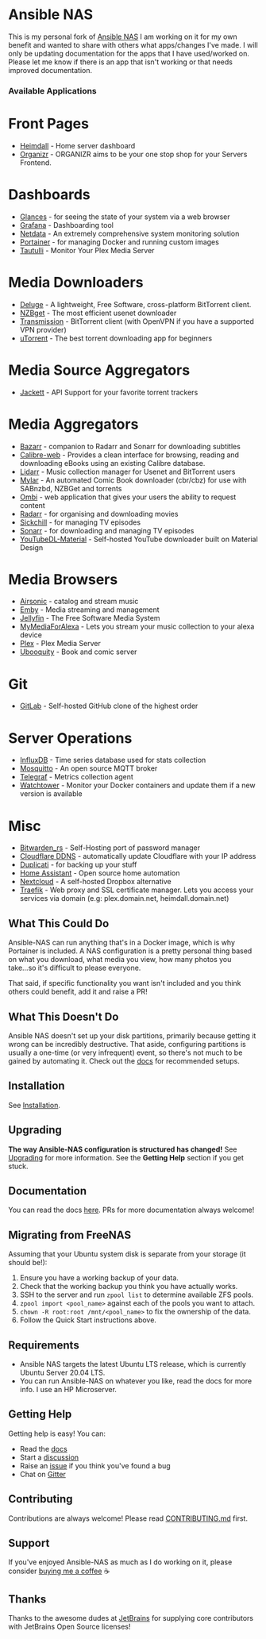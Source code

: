 # Ansible NAS

This is my personal fork of [Ansible NAS](https://github.com/davestephens/ansible-nas)
I am working on it for my own benefit and wanted to share with others what apps/changes I've made. I will only be updating documentation for the apps that I have used/worked on. Please let me know if there is an app that isn't working or that needs improved documentation.

### Available Applications

# Front Pages

* [Heimdall](https://heimdall.site/) - Home server dashboard
* [Organizr](https://organizr.app/) - ORGANIZR aims to be your one stop shop for your Servers Frontend.

# Dashboards

* [Glances](https://nicolargo.github.io/glances/) - for seeing the state of your system via a web browser
* [Grafana](https://github.com/grafana/grafana) - Dashboarding tool
* [Netdata](https://my-netdata.io/) - An extremely comprehensive system monitoring solution
* [Portainer](https://portainer.io/) - for managing Docker and running custom images
* [Tautulli](http://tautulli.com/) - Monitor Your Plex Media Server

# Media Downloaders

* [Deluge](https://dev.deluge-torrent.org/) - A lightweight, Free Software, cross-platform BitTorrent client.
* [NZBget](https://nzbget.net/) - The most efficient usenet downloader
* [Transmission](https://transmissionbt.com/) - BitTorrent client (with OpenVPN if you have a supported VPN provider)
* [uTorrent](https://www.utorrent.com/) - The best torrent downloading app for beginners

# Media Source Aggregators

* [Jackett](https://github.com/Jackett/Jackett) - API Support for your favorite torrent trackers

# Media Aggregators

* [Bazarr](https://github.com/morpheus65535/bazarr) - companion to Radarr and Sonarr for downloading subtitles
* [Calibre-web](https://github.com/janeczku/calibre-web) - Provides a clean interface for browsing, reading and downloading eBooks using an existing Calibre database.
* [Lidarr](https://github.com/lidarr/Lidarr) - Music collection manager for Usenet and BitTorrent users
* [Mylar](https://github.com/evilhero/mylar) - An automated Comic Book downloader (cbr/cbz) for use with SABnzbd, NZBGet and torrents
* [Ombi](https://ombi.io/) - web application that gives your users the ability to request content
* [Radarr](https://radarr.video/) - for organising and downloading movies
* [Sickchill](https://sickchill.github.io/) - for managing TV episodes
* [Sonarr](https://sonarr.tv/) - for downloading and managing TV episodes
* [YouTubeDL-Material](https://github.com/Tzahi12345/YoutubeDL-Material) - Self-hosted YouTube downloader built on Material Design

# Media Browsers

* [Airsonic](https://airsonic.github.io/) - catalog and stream music
* [Emby](https://emby.media/) - Media streaming and management
* [Jellyfin](https://jellyfin.github.io) - The Free Software Media System
* [MyMediaForAlexa](https://www.mymediaalexa.com/) - Lets you stream your music collection to your alexa device
* [Plex](https://www.plex.tv/) - Plex Media Server
* [Ubooquity](http://vaemendis.net/ubooquity/) - Book and comic server

# Git

* [GitLab](https://about.gitlab.com/features/) - Self-hosted GitHub clone of the highest order

# Server Operations

* [InfluxDB](https://github.com/influxdata/influxdb) - Time series database used for stats collection
* [Mosquitto](https://mosquitto.org) - An open source MQTT broker
* [Telegraf](https://github.com/influxdata/telegraf) - Metrics collection agent
* [Watchtower](https://github.com/v2tec/watchtower) - Monitor your Docker containers and update them if a new version is available

# Misc

* [Bitwarden_rs](https://github.com/dani-garcia/bitwarden_rs) - Self-Hosting port of password manager
* [Cloudflare DDNS](https://hub.docker.com/r/joshuaavalon/cloudflare-ddns/) - automatically update Cloudflare with your IP address
* [Duplicati](https://www.duplicati.com/) - for backing up your stuff
* [Home Assistant](https://www.home-assistant.io) - Open source home automation
* [Nextcloud](https://nextcloud.com/) - A self-hosted Dropbox alternative
* [Traefik](https://traefik.io/) - Web proxy and SSL certificate manager. Lets you access your services via domain (e.g: plex.domain.net, heimdall.domain.net)


## What This Could Do

Ansible-NAS can run anything that's in a Docker image, which is why Portainer is
included. A NAS configuration is a pretty personal thing based on what you
download, what media you view, how many photos you take...so it's difficult to
please everyone.

That said, if specific functionality you want isn't included and you think
others could benefit, add it and raise a PR!

## What This Doesn't Do

Ansible NAS doesn't set up your disk partitions, primarily because getting it wrong can be incredibly destructive.
That aside, configuring partitions is usually a one-time (or very infrequent) event, so there's not much to be
gained by automating it. Check out the [docs](https://davestephens.github.io/ansible-nas) for recommended setups.

## Installation

See [Installation](https://davestephens.github.io/ansible-nas/installation/).

## Upgrading

**The way Ansible-NAS configuration is structured has changed!** See [Upgrading](https://davestephens.github.io/ansible-nas/upgrading/) for more information. See the **Getting Help** section if you get stuck.

## Documentation

You can read the docs [here](https://davestephens.github.io/ansible-nas). PRs
for more documentation always welcome!

## Migrating from FreeNAS

Assuming that your Ubuntu system disk is separate from your storage (it should be!):

1. Ensure you have a working backup of your data.
2. Check that the working backup you think you have actually works.
3. SSH to the server and run `zpool list` to determine available ZFS pools.
4. `zpool import <pool_name>` against each of the pools you want to attach.
5. `chown -R root:root /mnt/<pool_name>` to fix the ownership of the data.
6. Follow the Quick Start instructions above.

## Requirements

* Ansible NAS targets the latest Ubuntu LTS release, which is currently Ubuntu
  Server 20.04 LTS.
* You can run Ansible-NAS on whatever you like, read the docs for more info. I
  use an HP Microserver.

## Getting Help

Getting help is easy! You can:

* Read the [docs](https://davestephens.github.io/ansible-nas)
* Start a [discussion](https://github.com/davestephens/ansible-nas/discussions)
* Raise an [issue](https://github.com/davestephens/ansible-nas/issues) if you think you've found a bug
* Chat on [Gitter](https://gitter.im/Ansible-NAS/Chat)

## Contributing

Contributions are always welcome! Please read [CONTRIBUTING.md](CONTRIBUTING.md) first.

## Support

If you've enjoyed Ansible-NAS as much as I do working on it, please consider [buying me a coffee](https://ko-fi.com/davestephens) :coffee:

## Thanks

Thanks to the awesome dudes at [JetBrains](https://www.jetbrains.com/?from=Ansible-NAS) for supplying core contributors with JetBrains Open Source licenses!
